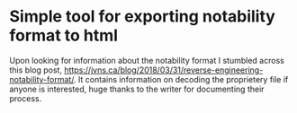 # Simple tool for exporting notability format to html


Upon looking for information about the notability format I stumbled across this blog post, https://jvns.ca/blog/2018/03/31/reverse-engineering-notability-format/.
It contains information on decoding the proprietery file if anyone is interested, huge thanks to the writer for documenting their process. 